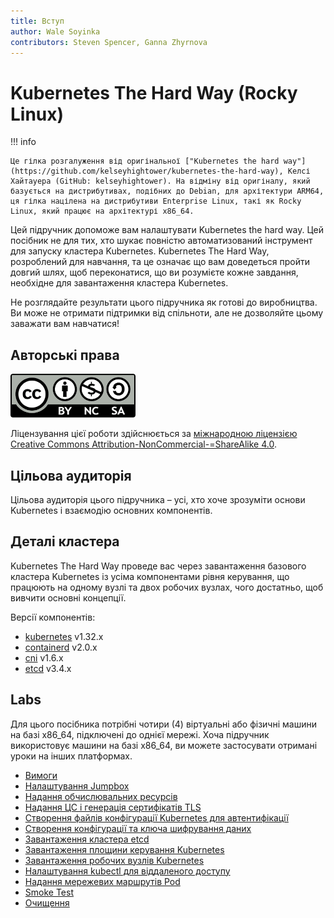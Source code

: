 ```yaml
---
title: Вступ
author: Wale Soyinka
contributors: Steven Spencer, Ganna Zhyrnova
---
```


# Kubernetes The Hard Way (Rocky Linux)

!!! info

    Це гілка розгалуження від оригінальної ["Kubernetes the hard way"](https://github.com/kelseyhightower/kubernetes-the-hard-way), Келсі Хайтауера (GitHub: kelseyhightower). На відміну від оригіналу, який базується на дистрибутивах, подібних до Debian, для архітектури ARM64, ця гілка націлена на дистрибутиви Enterprise Linux, такі як Rocky Linux, який працює на архітектурі x86_64.

Цей підручник допоможе вам налаштувати Kubernetes the hard way. Цей посібник не для тих, хто шукає повністю автоматизований інструмент для запуску кластера Kubernetes. Kubernetes The Hard Way, розроблений для навчання, та це означає що вам доведеться пройти довгий шлях, щоб переконатися, що ви розумієте кожне завдання, необхідне для завантаження кластера Kubernetes.

Не розглядайте результати цього підручника як готові до виробництва. Ви може не отримати підтримки від спільноти, але не дозволяйте цьому заважати вам навчатися!

## Авторські права

![Creative Commons License](images/cc_by_sa.png)

Ліцензування цієї роботи здійснюється за [міжнародною ліцензією Creative Commons Attribution-NonCommercial-=ShareAlike 4.0](http://creativecommons.org/licenses/by-nc-sa/4.0/).

## Цільова аудиторія

Цільова аудиторія цього підручника – усі, хто хоче зрозуміти основи Kubernetes і взаємодію основних компонентів.

## Деталі кластера

Kubernetes The Hard Way проведе вас через завантаження базового кластера Kubernetes із усіма компонентами рівня керування, що працюють на одному вузлі та двох робочих вузлах, чого достатньо, щоб вивчити основні концепції.

Версії компонентів:

- [kubernetes](https://github.com/kubernetes/kubernetes) v1.32.x
- [containerd](https://github.com/containerd/containerd) v2.0.x
- [cni](https://github.com/containernetworking/cni) v1.6.x
- [etcd](https://github.com/etcd-io/etcd) v3.4.x

## Labs

Для цього посібника потрібні чотири (4) віртуальні або фізичні машини на базі x86_64, підключені до однієї мережі. Хоча підручник використовує машини на базі x86_64, ви можете застосувати отримані уроки на інших платформах.

- [Вимоги](lab1-prerequisites.md)
- [Налаштування Jumpbox](lab2-jumpbox.md)
- [Надання обчислювальних ресурсів](lab3-compute-resources.md)
- [Надання ЦС і генерація сертифікатів TLS](lab4-certificate-authority.md)
- [Створення файлів конфігурації Kubernetes для автентифікації](lab5-kubernetes-configuration-files.md)
- [Створення конфігурації та ключа шифрування даних](lab6-data-encryption-keys.md)
- [Завантаження кластера etcd](lab7-bootstrapping-etcd.md)
- [Завантаження площини керування Kubernetes](lab8-bootstrapping-kubernetes-controllers.md)
- [Завантаження робочих вузлів Kubernetes](lab9-bootstrapping-kubernetes-workers.md)
- [Налаштування kubectl для віддаленого доступу](lab10-configuring-kubectl.md)
- [Надання мережевих маршрутів Pod](lab11-pod-network-routes.md)
- [Smoke Test](lab12-smoke-test.md)
- [Очищення](lab13-cleanup.md)
